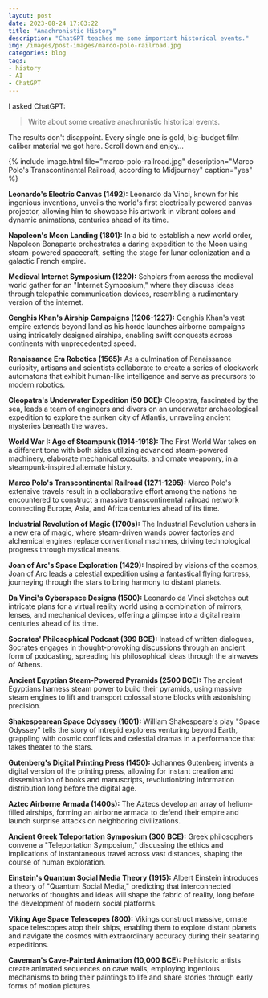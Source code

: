 ```yaml
---
layout: post
date: 2023-08-24 17:03:22
title: "Anachronistic History"
description: "ChatGPT teaches me some important historical events."
img: /images/post-images/marco-polo-railroad.jpg
categories: blog
tags:
- history
- AI
- ChatGPT
---
```


I asked ChatGPT:

> Write about some creative anachronistic historical events.

The results don't disappoint. Every single one is gold, big-budget film caliber material we got here. Scroll down and enjoy...

{% include image.html file="marco-polo-railroad.jpg" description="Marco Polo's Transcontinental Railroad, according to Midjourney" caption="yes" %}

**Leonardo's Electric Canvas (1492):** Leonardo da Vinci, known for his ingenious inventions, unveils the world's first electrically powered canvas projector, allowing him to showcase his artwork in vibrant colors and dynamic animations, centuries ahead of its time.

**Napoleon's Moon Landing (1801):** In a bid to establish a new world order, Napoleon Bonaparte orchestrates a daring expedition to the Moon using steam-powered spacecraft, setting the stage for lunar colonization and a galactic French empire.

**Medieval Internet Symposium (1220):** Scholars from across the medieval world gather for an "Internet Symposium," where they discuss ideas through telepathic communication devices, resembling a rudimentary version of the internet.

**Genghis Khan's Airship Campaigns (1206-1227):** Genghis Khan's vast empire extends beyond land as his horde launches airborne campaigns using intricately designed airships, enabling swift conquests across continents with unprecedented speed.

**Renaissance Era Robotics (1565):** As a culmination of Renaissance curiosity, artisans and scientists collaborate to create a series of clockwork automatons that exhibit human-like intelligence and serve as precursors to modern robotics.

**Cleopatra's Underwater Expedition (50 BCE):** Cleopatra, fascinated by the sea, leads a team of engineers and divers on an underwater archaeological expedition to explore the sunken city of Atlantis, unraveling ancient mysteries beneath the waves.

**World War I: Age of Steampunk (1914-1918):** The First World War takes on a different tone with both sides utilizing advanced steam-powered machinery, elaborate mechanical exosuits, and ornate weaponry, in a steampunk-inspired alternate history.

**Marco Polo's Transcontinental Railroad (1271-1295):** Marco Polo's extensive travels result in a collaborative effort among the nations he encountered to construct a massive transcontinental railroad network connecting Europe, Asia, and Africa centuries ahead of its time.

**Industrial Revolution of Magic (1700s):** The Industrial Revolution ushers in a new era of magic, where steam-driven wands power factories and alchemical engines replace conventional machines, driving technological progress through mystical means.

**Joan of Arc's Space Exploration (1429):** Inspired by visions of the cosmos, Joan of Arc leads a celestial expedition using a fantastical flying fortress, journeying through the stars to bring harmony to distant planets.

**Da Vinci's Cyberspace Designs (1500):** Leonardo da Vinci sketches out intricate plans for a virtual reality world using a combination of mirrors, lenses, and mechanical devices, offering a glimpse into a digital realm centuries ahead of its time.

**Socrates' Philosophical Podcast (399 BCE):** Instead of written dialogues, Socrates engages in thought-provoking discussions through an ancient form of podcasting, spreading his philosophical ideas through the airwaves of Athens.

**Ancient Egyptian Steam-Powered Pyramids (2500 BCE):** The ancient Egyptians harness steam power to build their pyramids, using massive steam engines to lift and transport colossal stone blocks with astonishing precision.

**Shakespearean Space Odyssey (1601):** William Shakespeare's play "Space Odyssey" tells the story of intrepid explorers venturing beyond Earth, grappling with cosmic conflicts and celestial dramas in a performance that takes theater to the stars.

**Gutenberg's Digital Printing Press (1450):** Johannes Gutenberg invents a digital version of the printing press, allowing for instant creation and dissemination of books and manuscripts, revolutionizing information distribution long before the digital age.

**Aztec Airborne Armada (1400s):** The Aztecs develop an array of helium-filled airships, forming an airborne armada to defend their empire and launch surprise attacks on neighboring civilizations.

**Ancient Greek Teleportation Symposium (300 BCE):** Greek philosophers convene a "Teleportation Symposium," discussing the ethics and implications of instantaneous travel across vast distances, shaping the course of human exploration.

**Einstein's Quantum Social Media Theory (1915):** Albert Einstein introduces a theory of "Quantum Social Media," predicting that interconnected networks of thoughts and ideas will shape the fabric of reality, long before the development of modern social platforms.

**Viking Age Space Telescopes (800):** Vikings construct massive, ornate space telescopes atop their ships, enabling them to explore distant planets and navigate the cosmos with extraordinary accuracy during their seafaring expeditions.

**Caveman's Cave-Painted Animation (10,000 BCE):** Prehistoric artists create animated sequences on cave walls, employing ingenious mechanisms to bring their paintings to life and share stories through early forms of motion pictures.
